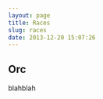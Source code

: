 ```yaml
---
layout: page
title: Races
slug: races
date: 2013-12-20 15:07:26
---
```


<h2 id="orc">Orc</h2>

blahblah
